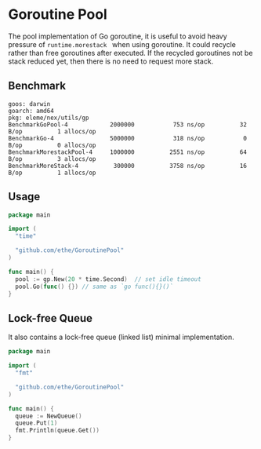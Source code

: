 # Goroutine Pool
The pool implementation of Go goroutine, it is useful to avoid heavy pressure of `runtime.morestack ` when using goroutine.
It could recycle rather than free goroutines after executed. If the recycled goroutines not be stack reduced yet, then there is no need to request more stack.


## Benchmark
```
goos: darwin
goarch: amd64
pkg: eleme/nex/utils/gp
BenchmarkGoPool-4          	 2000000	       753 ns/op	      32 B/op	       1 allocs/op
BenchmarkGo-4              	 5000000	       318 ns/op	       0 B/op	       0 allocs/op
BenchmarkMorestackPool-4   	 1000000	      2551 ns/op	      64 B/op	       3 allocs/op
BenchmarkMoreStack-4       	  300000	      3758 ns/op	      16 B/op	       1 allocs/op
```

## Usage
```go
package main

import (
  "time"

  "github.com/ethe/GoroutinePool"
)

func main() {
  pool := gp.New(20 * time.Second)  // set idle timeout
  pool.Go(func() {}) // same as `go func(){}()`
}

```

## Lock-free Queue
It also contains a lock-free queue (linked list) minimal implementation.

```go
package main

import (  
  "fmt"

  "github.com/ethe/GoroutinePool"
)

func main() {
  queue := NewQueue()
  queue.Put(1)
  fmt.Println(queue.Get())
}
```
